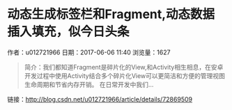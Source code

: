 # 动态生成标签栏和Fragment,动态数据插入填充，似今日头条
作者：u012721966
日期：2017-06-06 11:40
浏览量：1627
> 简介：我们都知道Fragment是碎片化的View,和Activity相生相息，在安卓开发过程中使用Activity结合多个碎片化View可以更简洁和方便的管理视图生命周期和节省内存开销。
在日常开发中我们...

 链接：http://blog.csdn.net/u012721966/article/details/72869509

